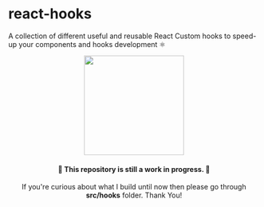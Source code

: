 # react-hooks
A collection of different useful and reusable React Custom hooks to speed-up your components and hooks development ⚛

<p align=center><a href="https://github.com/wip/app/tree/master/assets"><img src="https://github.com/wip/app/raw/master/assets/wip-logo.png" alt="" width="200" height="200"></a></p>

<h4 align="center">🚧 This repository is still a work in progress. 🚧</h1>
<p align="center">If you're curious about what I build until now then please go through <b>src/hooks</b> folder. Thank You!</p>

